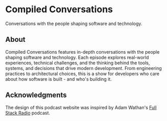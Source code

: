 # Compiled Conversations

Conversations with the people shaping software and technology.

## About

Compiled Conversations features in-depth conversations with the people shaping software and technology.
Each episode explores real-world experiences, technical challenges, and the thinking behind the tools, systems, and decisions that drive modern development.
From engineering practices to architectural choices, this is a show for developers who care about how software is built - and who's building it.

## Acknowledgments

The design of this podcast website was inspired by Adam Wathan's [Full Stack Radio](https://fullstackradio.com/) podcast.
